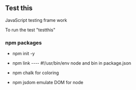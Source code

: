 ## Test this

JavaScript testing frame work

To run the test "testthis"

### npm packages
* npm init -y 
* npm link ---- #!/usr/bin/env node and bin in package.json

* npm chalk for coloring
* npm jsdom emulate DOM for node 
